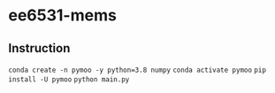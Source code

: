 # ee6531-mems

## Instruction
`conda create -n pymoo -y python=3.8 numpy`
`conda activate pymoo`
`pip install -U pymoo`
`python main.py`